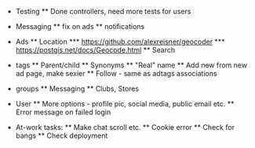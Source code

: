 * Testing
** Done controllers, need more tests for users
* Messaging
** fix on ads
** notifications
* Ads
** Location
*** https://github.com/alexreisner/geocoder
*** https://postgis.net/docs/Geocode.html
** Search
* tags
** Parent/child
** Synonyms
** "Real" name
** Add new from new ad page, make sexier
** Follow - same as adtags associations
* groups
** Messaging
** Clubs, Stores
* User
** More options - profile pic, social media, public email etc.
** Error message on failed login

* At-work tasks:
** Make chat scroll etc.
** Cookie error
** Check for bangs
** Check deployment